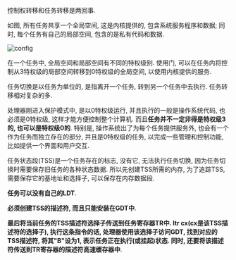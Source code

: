 控制权转移和任务转移是两回事.

如图, 所有任务共享一个全局空间, 这是内核提供的, 包含系统服务程序和数据; 同时, 每个任务有自己的局部空间, 包含的是私有代码和数据.

![config](images/1.png)

在一个任务中, 全局空间和局部空间有不同的特权级别. 使用门, 可以在任务内将控制从3特权级的局部空间转移到0特权级的全局空间, 以使用内核提供的服务.

任务切换是以任务为单位的, 是指离开一个任务, 转到另一个任务中去执行. 任务转移相对复杂的多.

处理器刚进入保护模式中, 是以0特权级运行, 并且执行的一般是操作系统代码, 也必须是0特权级, 这样才能方便控制整个计算机. 而且**任务并不一定非得是特权级3的, 也可以是特权级0的**. 特别是, 操作系统出了为每个任务提供服务外, 也会有一个作为任务而独立存在的部分, 并且是0特权级的任务, 以完成一些管理和控制功能, 比如提供一个界面和用户交互.

任务状态段(TSS)是一个任务存在的标志, 没有它, 无法执行任务切换, 因为任务切换时需要保存旧任务的各种状态数据. 所以先创建TSS所需的内存, 为了追踪TSS, 需要保存它的基地址和选择子, 可以保存在内存数据段.

**任务可以没有自己的LDT**.

**必须创建TSS的描述符, 而且只能安装在GDT中**.

**最后将当前任务的TSS描述符选择子传送到任务寄存器TR中. ltr cx(cx是该TSS描述符的选择子), 执行这条指令的话, 处理器使用该选择子访问GDT, 找到对应的TSS描述符, 将其"B"设为1, 表示任务正在执行(或挂起)状态. 同时, 还要将该描述符传送到TR寄存器的描述符高速缓存器中**.

